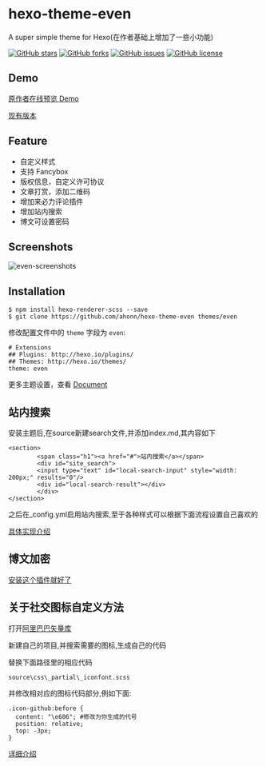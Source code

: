 # hexo-theme-even
A super simple theme for Hexo(在作者基础上增加了一些小功能)

[![GitHub stars](https://img.shields.io/github/stars/ahonn/hexo-theme-even.svg)](https://github.com/ahonn/hexo-theme-even/stargazers)
[![GitHub forks](https://img.shields.io/github/forks/ahonn/hexo-theme-even.svg)](https://github.com/ahonn/hexo-theme-even/network)
[![GitHub issues](https://img.shields.io/github/issues/ahonn/hexo-theme-even.svg)](https://github.com/ahonn/hexo-theme-even/issues)
[![GitHub license](https://img.shields.io/badge/license-MIT-blue.svg)](https://raw.githubusercontent.com/ahonn/hexo-theme-even/master/LICENSE)

## Demo
[原作者在线预览 Demo](http://ahonn.github.io/)

[现有版本](http://blog.flywinky.top)

## Feature
- 自定义样式
- 支持 Fancybox
- 版权信息，自定义许可协议
- 文章打赏，添加二维码
- 增加来必力评论插件
- 增加站内搜索
- 博文可设置密码

## Screenshots
![even-screenshots](http://ouv0frko5.bkt.clouddn.com/eerqv.jpg)

## Installation
```
$ npm install hexo-renderer-scss --save
$ git clone https://github.com/ahonn/hexo-theme-even themes/even
```

修改配置文件中的 `theme` 字段为 `even`:

```
# Extensions
## Plugins: http://hexo.io/plugins/
## Themes: http://hexo.io/themes/
theme: even
```

更多主题设置，查看 [Document](https://github.com/ahonn/hexo-theme-even/wiki)

## 站内搜索

安装主题后,在source新建search文件,并添加index.md,其内容如下

```
<section>
        <span class="h1"><a href="#">站内搜索</a></span>
        <div id="site_search">
        <input type="text" id="local-search-input" style="width: 200px;" results="0"/>
        <div id="local-search-result"></div>
        </div>
</section>
```

之后在_config.yml启用站内搜索,至于各种样式可以根据下面流程设置自己喜欢的

[具体实现介绍](https://blog.flywinky.top/2017/07/20/%E5%A6%82%E4%BD%95%E5%AE%9E%E7%8E%B0%E7%AB%99%E5%86%85%E6%90%9C%E7%B4%A2/)

## 博文加密

[安装这个插件就好了](https://github.com/MikeCoder/hexo-blog-encrypt/blob/master/ReadMe.zh.md)

## 关于社交图标自定义方法

打开[阿里巴巴矢量库](http://www.iconfont.cn/)

新建自己的项目,并搜索需要的图标,生成自己的代码

替换下面路径里的相应代码

```
source\css\_partial\_iconfont.scss
```

并修改相对应的图标代码部分,例如下面:

```
.icon-github:before {
  content: "\e606"; #修改为你生成的代号
  position: relative;
  top: -3px;
}
```

[详细介绍](https://www.cnblogs.com/loveyunk/p/6222527.html)